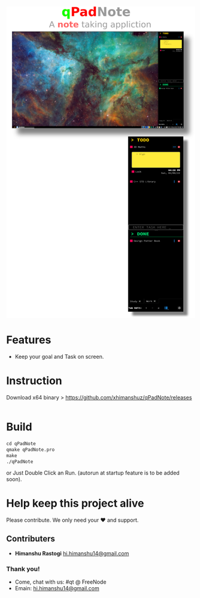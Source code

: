 ![alt text](https://github.com/xhimanshuz/qPadNote/raw/in-development/Data/readme.png)

# Features
- Keep your goal and Task on screen.
# Instruction
Download x64 binary > https://github.com/xhimanshuz/qPadNote/releases
```shell
```
# Build
```
cd qPadNote
qmake qPadNote.pro
make
./qPadNote
```

or Just Double Click an Run. (autorun at startup feature is to be added soon).
# Help keep this project alive
Please contribute. We only need your ♥ and support.

## Contributers
- __Himanshu Rastogi__ <hi.himanshu14@gmail.com>

### Thank you!
- Come, chat with us: #qt @ FreeNode
- Emain: hi.himanshu14@gmail.com

